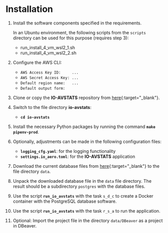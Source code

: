 # Installation

1. Install the software components specified in the requirements.


    In an Ubuntu environment, the following scripts from the `scripts` 
    directory can be used for this purpose (requires step 3):

    - run_install_4_vm_wsl2_1.sh
    - run_install_4_vm_wsl2_2.sh


2. Configure the AWS CLI:

    - `AWS Access Key ID:     ...`
    - `AWS Secret Access Key: ...`
    - `Default region name:   ...`
    - `Default output form:`


3. Clone or copy the **IO-AVSTATS** repository from [here](https://github.com/io-aero/io-avstats){:target="_blank"}.


4. Switch to the file directory **io-avstats**:

    - **`cd io-avstats`**


5. Install the necessary Python packages by running the command  **`make pipenv-prod`**.


6. Optionally, adjustments can be made in the following configuration files:

    - **`logging_cfg.yaml`**: for the logging functionality
    - **`settings.io_aero.toml`**: for the **IO-AVSTATS** application
 

7. Download the current database files from [here](https://drive.google.com/drive/folders/1E2X__35iujWQvXQfLrvwYbiMCwAaLE53?usp=drive_link){:target="_blank"} to the file directory `data`. 


8. Unpack the downloaded database file in the `data` file directory. The result should be a subdirectory `postgres` with the database files.


9. Use the script **`run_io_avstats`** with the task `s_d_c` to create a Docker container with the PostgreSQL database software.


10. Use the script **`run_io_avstats`** with the task `r_s_a` to run the application.


11. Optional: Import the project file in the directory `data/DBeaver` as a project in DBeaver.
